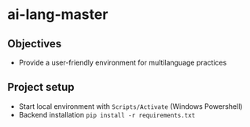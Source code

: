 # ai-lang-master

## Objectives
- Provide a user-friendly environment for multilanguage practices

## Project setup
- Start local environment with `Scripts/Activate` (Windows Powershell)
- Backend installation `pip install -r requirements.txt`
